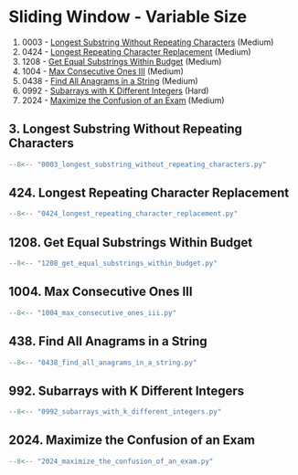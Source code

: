# Sliding Window - Variable Size

1. 0003 - [Longest Substring Without Repeating Characters](https://leetcode.com/problems/longest-substring-without-repeating-characters/) (Medium)
2. 0424 - [Longest Repeating Character Replacement](https://leetcode.com/problems/longest-repeating-character-replacement/) (Medium)
3. 1208 - [Get Equal Substrings Within Budget](https://leetcode.com/problems/get-equal-substrings-within-budget/) (Medium)
4. 1004 - [Max Consecutive Ones III](https://leetcode.com/problems/max-consecutive-ones-iii/) (Medium)
5. 0438 - [Find All Anagrams in a String](https://leetcode.com/problems/find-all-anagrams-in-a-string/) (Medium)
6. 0992 - [Subarrays with K Different Integers](https://leetcode.com/problems/subarrays-with-k-different-integers/) (Hard)
7. 2024 - [Maximize the Confusion of an Exam](https://leetcode.com/problems/maximize-the-confusion-of-an-exam/) (Medium)

## 3. Longest Substring Without Repeating Characters

```python
--8<-- "0003_longest_substring_without_repeating_characters.py"
```

## 424. Longest Repeating Character Replacement

```python
--8<-- "0424_longest_repeating_character_replacement.py"
```

## 1208. Get Equal Substrings Within Budget

```python
--8<-- "1208_get_equal_substrings_within_budget.py"
```

## 1004. Max Consecutive Ones III

```python
--8<-- "1004_max_consecutive_ones_iii.py"
```

## 438. Find All Anagrams in a String

```python
--8<-- "0438_find_all_anagrams_in_a_string.py"
```

## 992. Subarrays with K Different Integers

```python
--8<-- "0992_subarrays_with_k_different_integers.py"
```

## 2024. Maximize the Confusion of an Exam

```python
--8<-- "2024_maximize_the_confusion_of_an_exam.py"
```
